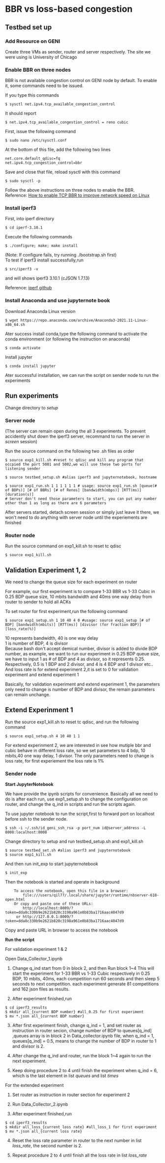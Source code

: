 # BBR vs loss-based congestion

## Testbed set up
### Add Resource on GENI 
Create three VMs as sender, router and server respectively. The site we were using is University of Chicago

### Enable BBR on three nodes

BBR is not available congestion control on GENI node by default.
To enable it, some commands need to be issued.

If you type this commands
```console
$ sysctl net.ipv4.tcp_available_congestion_control
```
It should report
```console
$ net.ipv4.tcp_available_congestion_control = reno cubic
```
First, issue the following command
```console
$ sudo nano /etc/sysctl.conf
```
At the bottom of this file, add the following two lines
```console
net.core.default_qdisc=fq
net.ipv4.tcp_congestion_control=bbr
```
Save and close that file, reload sysctl with this command
```console
$ sudo sysctl -p
```
Follow the above instructions on three nodes to enable the BBR.<br />
Reference: [How to enable TCP BBR to improve network speed on Linux](https://www.techrepublic.com/article/how-to-enable-tcp-bbr-to-improve-network-speed-on-linux/)


### Install iperf3

First, into iperf directory
```console
$ cd iperf-3.10.1
```
Execute the following commands
```console
$ ./configure; make; make install
```
(Note: If configure fails, try running ./bootstrap.sh first)<br/>
To test if iperf3 install successfully,run
```console
$ src/iperf3 -v
```
and will shows iperf3 3.10.1 (cJSON 1.7.13) <br/>

Reference: [iperf github](https://github.com/esnet/iperf)
###

### Install Anaconda and use jupyternote book
Download Anaconda Linux version
```console
$ wget https://repo.anaconda.com/archive/Anaconda3-2021.11-Linux-x86_64.sh 
```
Ater success install conda,type the following command to activate the conda environment (or following the instruction on anaconda)
```console
$ conda activate
```
Install jupyter
```console
$ conda install jupyter
```
Ater successful installation, we can run the script on sender node to run the experiments

## Run experiments
Change directory to *setup* <br/>
### Server node
(The server can remain open during the all 3 experiments. To prevent accidently shut down the iperf3 server, recommand to run the server in *screen* session)<br/>

Run the source command on the following two .sh files as order
```console
$ source exp1_kill.sh #reset tc qdisc and kill any program that occpied the port 5001 and 5002,we will use these two ports for listening sender

$ source testbed_setup.sh #alias iperf3 and jupyternotebook, hostname

$ source exp1_run.sh 1 1 1 1 1 1 # usage: source exp1_run.sh [queue(# of BDPs)] [# of BBRs] [# of Renos] [bandwidth(mbps)] [RTT(ms)] [duration(s)]
# Server don't need those parameters to start, you can put any number other than 1 as long as there are 6 parameters
```

After servers started, detach screen session or simply just leave it there, we won't need to do anything with server node until the experiements are finished 

### Router node

Run the source command on exp1_kill.sh to reset tc qdisc
```console
$ source exp1_kill.sh 
```

## Validation Experiment 1, 2
We need to change the queue size for each experiment on router

For example, our first experiment is to compare 1-33 BBR vs 1-33 Cubic in 0.25 BDP queue size, 10 mbits bandwidth and 40ms one way delay from router to sender to hold all ACKs <br/>

To set router for first experiment,run the following command
```console
$ source exp1_setup.sh 1 10 40 4 0 #usage: source exp1_setup [# of BDP] [bandwidth(mbits)] [RTT(ms)] [divisor (for fraction BDP)] [loss_rate(%)]
```
10 represents bandwidth, 40 is one way delay<br/>
1 is number of BDP, 4 is divisor <br/>
Because bash don't accept demical number, divisor is added to divide BDP number, as example, we want to run our experiment in 0.25 BDP queue size, we have to input 1 as # of BDP and 4 as divisor, so it represents 0.25. Respectively, 0.5 is 1 BDP and 2 divisor, and 4 is 4 BDP and 1 divisor etc.. 
And loss rate is for extend experiment 2,it is set to 0 for validation experiment and extend experiment 1

Basically, for validation experiment and extend experiment 1, the parameters only need to change is number of BDP and divisor, the remain parameters can remain unchange.

## Extend Experinment 1
Run the source exp1_kill.sh to reset tc qdisc, and run the following command
```console
$ source exp1_setup.sh 4 10 40 1 1
```
For extend experinment 2, we are interested in see how mutiple bbr and cubic behave in different loss rate, so we set parameters to 4 bdp, 10 mbits,40 one way delay, 1 divisor. The only parameters need to change is loss rate, for first experiement the loss rate is 1%

### Sender node

**Start JupyterNotebook** <br/>

We have provide the ipynb scripts for convenience. Basically all we need to do is after each run, use exp1_setup.sh to change the configuration on router, and change the q_ind in scripts and run the scripts again.

To use jupyter notebook to run the script,first to forward port on localhost before ssh to the sender node.
```console
$ ssh -i ~/.ssh/id_geni_ssh_rsa -p port_num id@server_address -L 8008:localhost:8008
```
Change directory to setup and run testbed_setup.sh and exp1_kill.sh
```console
$ source testbed_set.sh #alias iperf3 and jupyternotebook
$ source exp1_kill.sh
```
And then run init_exp to start jupyternotebook

```console
$ init_exp
```
Then the notebook is started and operate in background

```console
    To access the notebook, open this file in a browser:
        file:///users/qil77/.local/share/jupyter/runtime/nbserver-618-open.html
    Or copy and paste one of these URLs:
        http://localhost:8009/?token=dda8c330b9e2621b820c3198a961e0b83ba1716aac4047d9
     or http://127.0.0.1:8009/?token=dda8c330b9e2621b820c3198a961e0b83ba1716aac4047d9
```
Copy and paste URL in browser to access the notebook

**Run the script**



For validation experiment 1 & 2

Open Data_Collector_1.ipynb

1. Change q_ind start from 0 in block 2, and then Run block 1~4
This will start the experiment for 1-33 BBR vs 1-33 Cubic respectively in 0.25 BDP, 10 mbits, 40ms, each competition run 60 seconds and then sleep 5 seconds to next competition. each experiment generate 81 competitions and 162 json files as results.

2. After experiment finished,run 
``` console
$ cd iperf3_results
$ mkdir all_{current BDP number} #all_0.25 for first experiment
$ mv *.json all_{current BDP number}
```

3. After first experiment finish, change q_ind = 1, and set router as instruction in router secion, change number of BDP to queues[q_ind] ,queues array is in block 2 in Data_collector.ipynb file, when q_ind = 1, queues[q_ind] = 0.5, means to change the number of BDP in router to 1 and divisor is 2.

4. After change the q_ind and router, run the block 1~4 again to run the next experiment.

5. Keep doing procedure 2 to 4 until finish the experiment when q_ind = 6, which is the last element in list *queues* and list *times*

For the extended experiment

1. Set router as instruction in router section for experiment 2

2. Run Data_Collector_2.ipynb

3. After experiment finished,run 
``` console
$ cd iperf3_results
$ mkdir all_loss_{current loss rate} #all_loss_1 for first experiment
$ mv *.json all_{current loss rate}
```
4. Reset the loss rate parameter in router to the next number in list *loss_rate*, the second number is 2. 

5. Repeat procedure 2 to 4 until finish all the loss rate in list *loss_rate*



